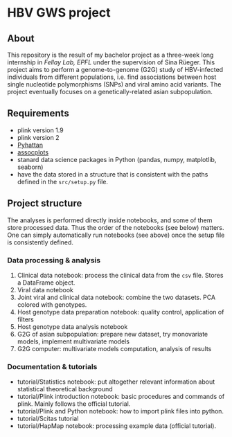 # HBV GWS project

## About

This repository is the result of my bachelor project as a three-week long internship in *Fellay Lab, EPFL* under the supervision of Sina Rüeger. This project aims to perform a genome-to-genome  (G2G) study of HBV-infected individuals from different populations, i.e. find associations between host single nucleotide polymorphisms (SNPs) and viral amino acid variants. The project eventually focuses on a genetically-related asian subpopulation.

## Requirements

* plink version 1.9
* plink version 2
* [Pyhattan](https://github.com/Pudkip/Pyhattan)
* [assocplots](https://github.com/khramts/assocplots)
* stanard data science packages in Python (pandas, numpy, matplotlib, seaborn)
* have the data stored in a structure that is consistent with the paths defined in the `src/setup.py` file.

## Project structure

The analyses is performed directly inside notebooks, and some of them store processed data. Thus the order of the notebooks (see below) matters. One can simply automatically run notebooks (see above) once the setup file is consistently defined. 

### Data processing & analysis

1. Clinical data notebook: process the clinical data from the `csv` file. Stores a DataFrame object.
1. Viral data notebook
1. Joint viral and clinical data notebook: combine the two datasets. PCA colored with genotypes.
1. Host genotype data preparation notebook: quality control, application of filters
1. Host genotype data analysis notebook
1. G2G of asian subpopulation: prepare new dataset, try monovariate models, implement multivariate models
1. G2G computer: multivariate models computation, analysis of results

### Documentation & tutorials

* tutorial/Statistics notebook: put altogether relevant information about statistical theoretical background
* tutorial/Plink introduction notebook: basic procedures and commands of plink. Mainly follows the official tutorial.
* tutorial/Plink and Python notebook: how to import plink files into python.
* tutorial/Scitas tutorial
* tutorial/HapMap notebook: processing example data (official tutorial).
